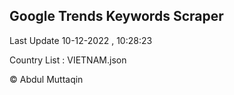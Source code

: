 

## Google Trends Keywords Scraper 
 
Last Update 10-12-2022 , 10:28:23

Country List :
VIETNAM.json



© Abdul Muttaqin 
